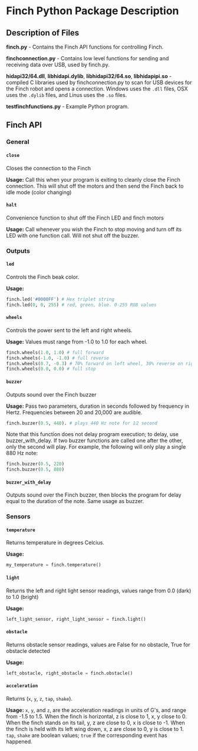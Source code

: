 # Finch Python Package Description
## Description of Files

**finch.py** - Contains the Finch API functions for controlling Finch.

**finchconnection.py** - Contains low level functions for sending and receiving data over USB, used by finch.py.

**hidapi32/64.dll**, **libhidapi.dylib**, **libhidapi32/64.so**, **libhidapipi.so** - compiled C libraries used by finchconnection.py to scan for USB devices for the Finch robot and opens a connection. Windows uses the ```.dll``` files, OSX uses the ```.dylib``` files, and Linus uses the ```.so``` files.

**testfinchfunctions.py** - Example Python program.

## Finch API

### General
#### ```close```

Closes the connection to the Finch

**Usage:** Call this when your program is exiting to cleanly close the Finch connection. This will shut off the motors and then send the Finch back to idle mode (color changing)

#### ```halt```
Convenience function to shut off the Finch LED and finch motors

**Usage:** Call whenever you wish the Finch to stop moving and turn off its LED with one function call. Will not shut off the buzzer.

### Outputs

#### ```led```
Controls the Finch beak color.

**Usage:**
```python
finch.led('#0000FF') # Hex triplet string
finch.led(0, 0, 255) # red, green, blue. 0-255 RGB values
```

#### ```wheels```
Controls the power sent to the left and right wheels.

**Usage:** Values must range from -1.0 to 1.0 for each wheel.

```python
finch.wheels(1.0, 1.0) # full forward
finch.wheels(-1.0, -1.0) # full reverse
finch.wheels(0.7, -0.3) # 70% forward on left wheel, 30% reverse on right wheel
finch.wheels(0.0, 0.0) # full stop
```

#### ```buzzer```
Outputs sound over the Finch buzzer

**Usage:** Pass two parameters, duration in seconds followed by frequency in Hertz. Frequencies between 20 and 20,000 are audible.

```python
finch.buzzer(0.5, 440). # plays 440 Hz note for 1⁄2 second
```

Note that this function does not delay program execution; to delay, use buzzer_with_delay. If two buzzer functions are called one after the other, only the second will play. For example, the following will only play a single 880 Hz note:

```python
finch.buzzer(0.5, 220)
finch.buzzer(0.5, 880)
```

#### ```buzzer_with_delay```
Outputs sound over the Finch buzzer, then blocks the program for delay equal to the duration of the note. Same usage as buzzer.

### Sensors

#### ```temperature```
Returns temperature in degrees Celcius.

**Usage:**
```python
my_temperature = finch.temperature()
```

#### ```light```
Returns the left and right light sensor readings, values range from 0.0 (dark) to 1.0 (bright) 

**Usage:**
```python
left_light_sensor, right_light_sensor = finch.light()
```

#### ```obstacle```
Returns obstacle sensor readings, values are False for no obstacle, True for obstacle detected

**Usage:**
```python
left_obstacle, right_obstacle = finch.obstacle()
```

#### ```acceleration```
Returns (```x```, ```y```, ```z```, ```tap```, ```shake```).

**Usage:** ```x```, ```y```, and ```z```, are the acceleration readings in units of G's, and range from -1.5 to 1.5. When the finch is horizontal, z is close to 1, x, y close to 0. When the finch stands on its tail, y, z are close to 0, x is close to -1. When the finch is held with its left wing down, x, z are close to 0, y is close to 1. ```tap```, ```shake``` are boolean values; ```true``` if the corresponding event has happened.
